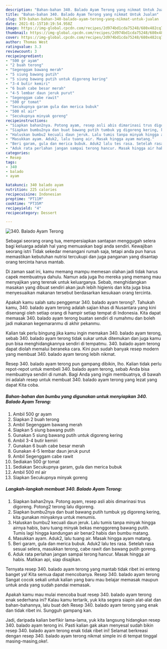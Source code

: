 ```yaml
---
description: "Bahan-bahan 340. Balado Ayam Terong yang nikmat Untuk Jualan"
title: "Bahan-bahan 340. Balado Ayam Terong yang nikmat Untuk Jualan"
slug: 979-bahan-bahan-340-balado-ayam-terong-yang-nikmat-untuk-jualan
date: 2021-01-15T10:19:54.958Z
image: https://img-global.cpcdn.com/recipes/2d974bd1cda75248/680x482cq70/340-balado-ayam-terong-foto-resep-utama.jpg
thumbnail: https://img-global.cpcdn.com/recipes/2d974bd1cda75248/680x482cq70/340-balado-ayam-terong-foto-resep-utama.jpg
cover: https://img-global.cpcdn.com/recipes/2d974bd1cda75248/680x482cq70/340-balado-ayam-terong-foto-resep-utama.jpg
author: Thomas West
ratingvalue: 3.3
reviewcount: 3
recipeingredient:
- "500 gr ayam"
- "2 buah terong"
- "Segenggam bawang merah"
- "5 siung bawang putih"
- "5 siung bawang putih untuk digoreng kering"
- "3-4 butir kemiri"
- "6 buah cabe besar merah"
- "4-5 lembar daun jeruk purut"
- "Segenggam cabe rawit"
- "500 gr tomat"
- "Secukupnya garam gula dan merica bubuk"
- "500 ml air"
- "Secukupnya minyak goreng"
recipeinstructions:
- "Siapkan bahan2nya. Potong ayam, resep asli abis dimarinasi trus digoreng. Potong2 terong lalu digoreng."
- "Siapkan bumbu2nya dan buat bawang putih tumbuk yg digoreng kering, kita gunakan minyaknya untuk menumis."
- "Haluskan bumbu2 kecuali daun jeruk. Lalu tumis tanpa minyak hingga airnya habis, baru tuang minyak bekas menggoreng bawang putih. Tumis lagi hingga kandungan air benar2 habis dan bumbu matang."
- "Masukkan ayam. Aduk2, lalu tuang air. Masak hingga ayam matang."
- "Beri garam, gula dan merica bubuk. Aduk2 lalu tes rasa. Setelah rasa sesuai selera, masukkan terong, cabe rawit dan bawang putih goreng."
- "Aduk rata perlahan jangan sampai terong hancur. Masak hingga air habis. Matikan api, siap disajikan."
categories:
- Resep
tags:
- 340
- balado
- ayam

katakunci: 340 balado ayam 
nutrition: 225 calories
recipecuisine: Indonesian
preptime: "PT11M"
cooktime: "PT35M"
recipeyield: "4"
recipecategory: Dessert

---
```



![340. Balado Ayam Terong](https://img-global.cpcdn.com/recipes/2d974bd1cda75248/680x482cq70/340-balado-ayam-terong-foto-resep-utama.jpg)

Sebagai seorang orang tua, mempersiapkan santapan menggugah selera bagi keluarga adalah hal yang memuaskan bagi anda sendiri. Kewajiban seorang istri Tidak sekedar menangani rumah saja, tetapi anda pun harus memastikan kebutuhan nutrisi tercukupi dan juga panganan yang disantap orang tercinta harus mantab.

Di zaman  saat ini, kamu memang mampu memesan olahan jadi tidak harus capek membuatnya dahulu. Namun ada juga lho mereka yang memang mau menyajikan yang terenak untuk keluarganya. Sebab, menghidangkan masakan yang dibuat sendiri akan jauh lebih higienis dan kita juga bisa menyesuaikan makanan tersebut berdasarkan kesukaan orang tercinta. 



Apakah kamu salah satu penggemar 340. balado ayam terong?. Tahukah kamu, 340. balado ayam terong adalah sajian khas di Nusantara yang kini disenangi oleh setiap orang di hampir setiap tempat di Indonesia. Kita dapat memasak 340. balado ayam terong buatan sendiri di rumahmu dan boleh jadi makanan kegemaranmu di akhir pekanmu.

Kalian tak perlu bingung jika kamu ingin memakan 340. balado ayam terong, sebab 340. balado ayam terong tidak sukar untuk ditemukan dan juga kamu pun bisa menghidangkannya sendiri di tempatmu. 340. balado ayam terong dapat diolah memalui beraneka cara. Kini pun sudah banyak resep modern yang membuat 340. balado ayam terong lebih nikmat.

Resep 340. balado ayam terong pun gampang dibikin, lho. Kalian tidak perlu repot-repot untuk membeli 340. balado ayam terong, sebab Anda bisa membuatnya sendiri di rumah. Bagi Anda yang ingin membuatnya, di bawah ini adalah resep untuk membuat 340. balado ayam terong yang lezat yang dapat Kita coba.

<!--inarticleads1-->

##### Bahan-bahan dan bumbu yang digunakan untuk menyiapkan 340. Balado Ayam Terong:

1. Ambil 500 gr ayam
1. Siapkan 2 buah terong
1. Ambil Segenggam bawang merah
1. Siapkan 5 siung bawang putih
1. Gunakan 5 siung bawang putih untuk digoreng kering
1. Ambil 3-4 butir kemiri
1. Gunakan 6 buah cabe besar merah
1. Gunakan 4-5 lembar daun jeruk purut
1. Ambil Segenggam cabe rawit
1. Sediakan 500 gr tomat
1. Sediakan Secukupnya garam, gula dan merica bubuk
1. Ambil 500 ml air
1. Siapkan Secukupnya minyak goreng




<!--inarticleads2-->

##### Langkah-langkah membuat 340. Balado Ayam Terong:

1. Siapkan bahan2nya. Potong ayam, resep asli abis dimarinasi trus digoreng. Potong2 terong lalu digoreng.
1. Siapkan bumbu2nya dan buat bawang putih tumbuk yg digoreng kering, kita gunakan minyaknya untuk menumis.
1. Haluskan bumbu2 kecuali daun jeruk. Lalu tumis tanpa minyak hingga airnya habis, baru tuang minyak bekas menggoreng bawang putih. Tumis lagi hingga kandungan air benar2 habis dan bumbu matang.
1. Masukkan ayam. Aduk2, lalu tuang air. Masak hingga ayam matang.
1. Beri garam, gula dan merica bubuk. Aduk2 lalu tes rasa. Setelah rasa sesuai selera, masukkan terong, cabe rawit dan bawang putih goreng.
1. Aduk rata perlahan jangan sampai terong hancur. Masak hingga air habis. Matikan api, siap disajikan.




Ternyata resep 340. balado ayam terong yang mantab tidak ribet ini enteng banget ya! Kita semua dapat mencobanya. Resep 340. balado ayam terong Sangat cocok sekali untuk kalian yang baru mau belajar memasak maupun untuk anda yang sudah pandai memasak.

Apakah kamu mau mulai mencoba buat resep 340. balado ayam terong enak sederhana ini? Kalau kamu tertarik, yuk kita segera siapin alat-alat dan bahan-bahannya, lalu buat deh Resep 340. balado ayam terong yang enak dan tidak ribet ini. Sungguh gampang kan. 

Jadi, daripada kalian berfikir lama-lama, yuk kita langsung hidangkan resep 340. balado ayam terong ini. Pasti kalian gak akan menyesal sudah bikin resep 340. balado ayam terong enak tidak ribet ini! Selamat berkreasi dengan resep 340. balado ayam terong nikmat simple ini di tempat tinggal masing-masing,oke!.


